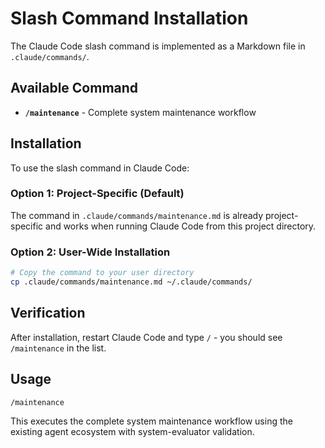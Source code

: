 # Slash Command Installation

The Claude Code slash command is implemented as a Markdown file in `.claude/commands/`.

## Available Command

- **`/maintenance`** - Complete system maintenance workflow

## Installation

To use the slash command in Claude Code:

### Option 1: Project-Specific (Default)
The command in `.claude/commands/maintenance.md` is already project-specific and works when running Claude Code from this project directory.

### Option 2: User-Wide Installation
```bash
# Copy the command to your user directory
cp .claude/commands/maintenance.md ~/.claude/commands/
```

## Verification

After installation, restart Claude Code and type `/` - you should see `/maintenance` in the list.

## Usage

```bash
/maintenance
```

This executes the complete system maintenance workflow using the existing agent ecosystem with system-evaluator validation.